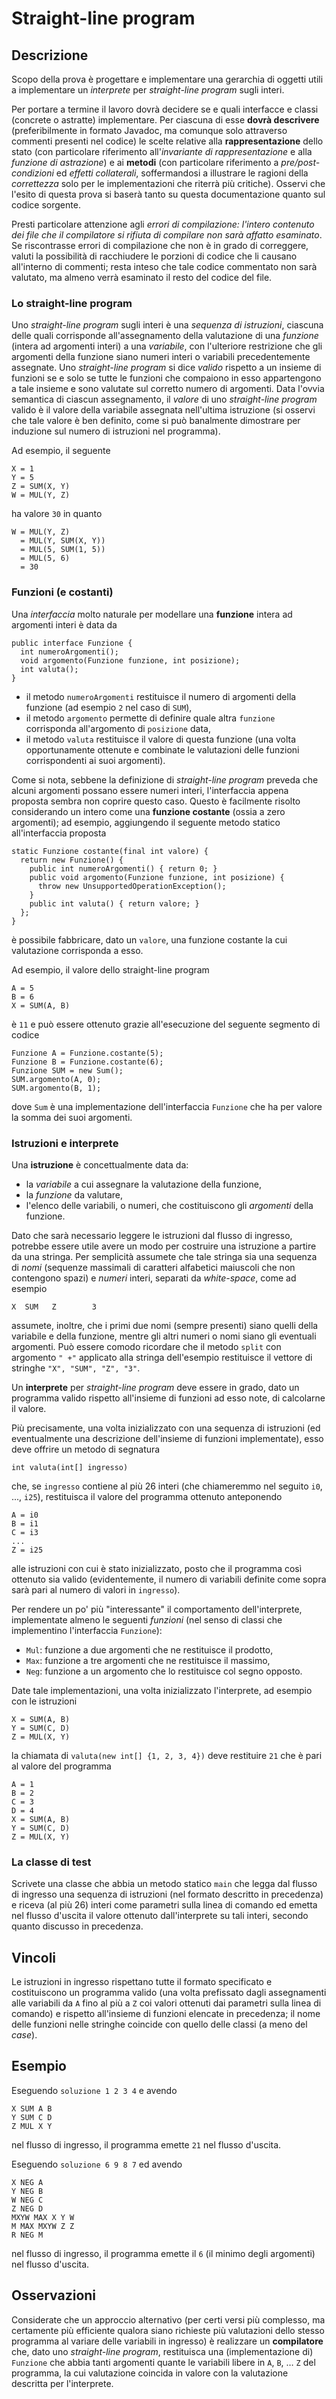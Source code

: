 # Straight-line program

## Descrizione

Scopo della prova è progettare e implementare una gerarchia di oggetti utili a
implementare un *interprete* per *straight-line program* sugli interi.

Per portare a termine il lavoro dovrà decidere se e quali interfacce e classi
(concrete o astratte) implementare. Per ciascuna di esse **dovrà descrivere**
(preferibilmente in formato Javadoc, ma comunque solo attraverso commenti
presenti nel codice) le scelte relative alla **rappresentazione** dello stato
(con particolare riferimento all'*invariante di rappresentazione* e alla
*funzione di astrazione*) e ai **metodi** (con particolare riferimento a
*pre/post-condizioni* ed *effetti collaterali*, soffermandosi a illustrare le
ragioni della *correttezza* solo per le implementazioni che riterrà più
critiche). Osservi che l'esito di questa prova si baserà tanto su questa
documentazione quanto sul codice sorgente.

Presti particolare attenzione agli *errori di compilazione: l'intero contenuto
dei file che il compilatore si rifiuta di compilare non sarà affatto esaminato*.
Se riscontrasse errori di compilazione che non è in grado di correggere, valuti
la possibilità di racchiudere le porzioni di codice che li causano all'interno
di commenti; resta inteso che tale codice commentato non sarà valutato, ma
almeno verrà esaminato il resto del codice del file.

### Lo straight-line program

Uno *straight-line program* sugli interi è una *sequenza di istruzioni*, ciascuna
delle quali corrisponde all'assegnamento della valutazione di una *funzione*
(intera ad argomenti interi) a una *variabile*, con l'ulteriore restrizione che
gli argomenti della funzione siano numeri interi o variabili precedentemente
assegnate. Uno *straight-line program* si dice *valido* rispetto a un insieme
di funzioni se e solo se tutte le funzioni che compaiono in esso appartengono a
tale insieme e sono valutate sul corretto numero di argomenti. Data l'ovvia
semantica di ciascun assegnamento, il *valore* di uno *straight-line program*
valido è il valore della variabile assegnata nell'ultima istruzione (si osservi
che tale valore è ben definito, come si può banalmente dimostrare per induzione
sul numero di istruzioni nel programma).

Ad esempio, il seguente

    X = 1
    Y = 5
    Z = SUM(X, Y)
    W = MUL(Y, Z)

ha valore `30` in quanto

    W = MUL(Y, Z)
      = MUL(Y, SUM(X, Y))
      = MUL(5, SUM(1, 5))
      = MUL(5, 6)
      = 30

### Funzioni (e costanti)

Una *interfaccia* molto naturale per modellare una **funzione** intera ad
argomenti interi è data da

    public interface Funzione {
      int numeroArgomenti();
      void argomento(Funzione funzione, int posizione);
      int valuta();
    }

* il metodo `numeroArgomenti` restituisce il numero di argomenti della funzione
  (ad esempio `2` nel caso di `SUM`),
* il metodo `argomento` permette di definire quale altra `funzione` corrisponda
  all'argomento di `posizione` data,
* il metodo `valuta` restituisce il valore di questa funzione (una volta
  opportunamente ottenute e combinate le valutazioni delle funzioni
  corrispondenti ai suoi argomenti).

Come si nota, sebbene la definizione di *straight-line program* preveda che
alcuni argomenti possano essere numeri interi, l'interfaccia appena proposta
sembra non coprire questo caso. Questo è facilmente risolto considerando un
intero come una **funzione costante** (ossia a zero argomenti); ad esempio,
aggiungendo il seguente metodo statico all'interfaccia proposta

    static Funzione costante(final int valore) {
      return new Funzione() {
        public int numeroArgomenti() { return 0; }
        public void argomento(Funzione funzione, int posizione) {
          throw new UnsupportedOperationException();
        }
        public int valuta() { return valore; }
      };
    }

è possibile fabbricare, dato un `valore`, una funzione costante la cui
valutazione corrisponda a esso.

Ad esempio, il valore dello straight-line program

    A = 5
    B = 6
    X = SUM(A, B)

è `11` e può essere ottenuto grazie all'esecuzione del seguente segmento di
codice

    Funzione A = Funzione.costante(5);
    Funzione B = Funzione.costante(6);
    Funzione SUM = new Sum();
    SUM.argomento(A, 0);
    SUM.argomento(B, 1);

dove `Sum` è una implementazione dell'interfaccia `Funzione` che ha per valore
la somma dei suoi argomenti.

### Istruzioni e interprete

Una **istruzione** è concettualmente data da:

* la *variabile* a cui assegnare la valutazione della funzione,
* la *funzione* da valutare,
* l'elenco delle variabili, o numeri, che costituiscono gli *argomenti* della
  funzione.

Dato che sarà necessario leggere le istruzioni dal flusso di ingresso, potrebbe
essere utile avere un modo per costruire una istruzione a partire da una stringa.
Per semplicità assumete che tale stringa sia una sequenza di *nomi* (sequenze
massimali di caratteri alfabetici maiuscoli che non contengono spazi) e *numeri*
interi, separati da *white-space*, come ad esempio

    X  SUM   Z        3

assumete, inoltre, che i primi due nomi (sempre presenti) siano quelli della
variabile e della funzione, mentre gli altri numeri o nomi siano gli eventuali
argomenti. Può essere comodo ricordare che il metodo `split` con argomento `" +"` applicato alla stringa dell'esempio restituisce il vettore di stringhe `"X",
"SUM", "Z", "3"`.

Un **interprete** per *straight-line program* deve essere in grado, dato un
programma valido rispetto all'insieme di funzioni ad esso note, di calcolarne il
valore.

Più precisamente, una volta inizializzato con una sequenza di istruzioni (ed
eventualmente una descrizione dell'insieme di funzioni implementate), esso deve
offrire un metodo di segnatura

    int valuta(int[] ingresso)

che, se `ingresso` contiene al più 26 interi (che chiameremmo nel seguito `i0`,
..., `i25`), restituisca il valore del programma ottenuto anteponendo

    A = i0
    B = i1
    C = i3
    ...
    Z = i25

alle istruzioni con cui è stato inizializzato, posto che il programma così
ottenuto sia valido (evidentemente, il numero di variabili definite come sopra
sarà pari al numero di valori in `ingresso`).

Per rendere un po' più "interessante" il comportamento dell'interprete,
implementate almeno le seguenti *funzioni* (nel senso di classi che implementino
l'interfaccia `Funzione`):

* `Mul`: funzione a due argomenti che ne restituisce il prodotto,
* `Max`: funzione a tre argomenti che ne restituisce il massimo,
* `Neg`: funzione a un argomento che lo restituisce col segno opposto.

Date tale implementazioni, una volta inizializzato l'interprete, ad esempio con
le istruzioni

    X = SUM(A, B)
    Y = SUM(C, D)
    Z = MUL(X, Y)

la chiamata di `valuta(new int[] {1, 2, 3, 4})` deve restituire `21` che è pari
al valore del programma

    A = 1
    B = 2
    C = 3
    D = 4
    X = SUM(A, B)
    Y = SUM(C, D)
    Z = MUL(X, Y)

### La classe di test

Scrivete una classe che abbia un metodo statico `main`  che legga dal flusso di
ingresso una sequenza di istruzioni (nel formato descritto in precedenza) e
riceva (al più 26) interi come parametri sulla linea di comando ed emetta nel
flusso d'uscita il valore ottenuto dall'interprete su tali interi, secondo
quanto discusso in precedenza.

## Vincoli

Le istruzioni in ingresso rispettano tutte il formato specificato e
costituiscono un programma valido (una volta prefissato dagli assegnamenti alle
variabili da `A` fino al più a `Z` coi valori ottenuti dai parametri sulla linea
di comando) e rispetto all'insieme di funzioni elencate in precedenza; il nome
delle funzioni nelle stringhe coincide con quello delle classi (a meno del
*case*).

## Esempio

Eseguendo `soluzione 1 2 3 4` e avendo

    X SUM A B
    Y SUM C D
    Z MUL X Y

nel flusso di ingresso, il programma emette `21` nel flusso d'uscita.

Eseguendo `soluzione 6 9 8 7` ed avendo

    X NEG A
    Y NEG B
    W NEG C
    Z NEG D
    MXYW MAX X Y W
    M MAX MXYW Z Z
    R NEG M

nel flusso di ingresso, il programma emette il `6` (il minimo degli argomenti)
nel flusso d'uscita.

## Osservazioni

Considerate che un approccio alternativo (per certi versi più complesso, ma
certamente più efficiente qualora siano richieste più valutazioni dello stesso
programma al variare delle variabili in ingresso) è realizzare un
**compilatore** che, dato uno *straight-line program*, restituisca una
(implementazione di) `Funzione` che abbia tanti argomenti quante le variabili
libere in `A`, `B`, … `Z` del programma, la cui valutazione coincida in valore
con la valutazione descritta per l'interprete.